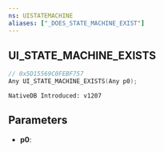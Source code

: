 ```yaml
---
ns: UISTATEMACHINE
aliases: ["_DOES_STATE_MACHINE_EXIST"]
---
```

## UI_STATE_MACHINE_EXISTS

```c
// 0x5D15569C0FEBF757
Any UI_STATE_MACHINE_EXISTS(Any p0);
```

```
NativeDB Introduced: v1207
```

## Parameters
* **p0**:
